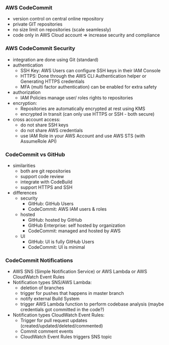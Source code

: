 ### AWS CodeCommit ###
* version control on central online repository
* private GIT repositories
* no size limit on repositories (scale seamlessly)
* code only in AWS Cloud account => increase security and compliance

### AWS CodeCommit Security
* integration are done using Git (standard)
* authentication 
    * SSH Key: AWS Users can configure SSH keys in their IAM Console
    * HTTPS: Done through the AWS CLI Authentication helper or Generating HTTPS credentials
    * MFA (multi factor authentication) can be enabled for extra safety
* authorization
    * IAM Policies manage user/ roles rights to repositories
* encryption:
    * Repositories are automatically encrypted at rest using KMS
    * encrypted in transit (can only use HTTPS or SSH - both secure)  
* cross account access: 
    * do not share SSH keys
    * do not share AWS credentials
    * use IAM Role in your AWS Account and use AWS STS (with AssumeRole API)
    
### CodeCommit vs GitHub
* similarities
    * both are git repositories
    * support code review
    * integrate with CodeBuild
    * support HTTPS and SSH
* differences
    * security
        * GitHub: GitHub Users
        * CodeCommit: AWS IAM users & roles
    * hosted
        * GitHub: hosted by GitHub
        * GitHub Enterprise: self hosted by organization
        * CodeCommit: managed and hosted by AWS
    * UI
        * GitHub: UI is fully GitHub Users
        * CodeCommit: UI is minimal

### CodeCommit Notifications
* AWS SNS (Simple Notification Service) or AWS Lambda or AWS CloudWatch Event Rules
* Notification types SNS/AWS Lambda:
    * deletion of branches
    * trigger for pushes that happens in master branch
    * notify external Build System
    * trigger AWS Lambda function to perform codebase analysis (maybe credentials got committed in the code?)
* Notification types CloudWatch Event Rules:
    * Trigger for pull request updates (created/updated/deleted/commented)
    * Commit comment events
    * CloudWatch Event Rules triggers SNS topic  
